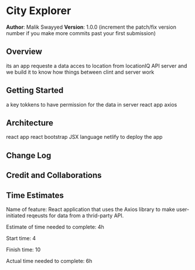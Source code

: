 # City Explorer

**Author**: Malik Swayyed
**Version**: 1.0.0 (increment the patch/fix version number if you make more commits past your first submission)

## Overview
its an app requeste a data acces to location from locationIQ API server
and we build it to know how things between clint and server work
<!-- Provide a high level overview of what this application is and why you are building it, beyond the fact that it's an assignment for this class. (i.e. What's your problem domain?) -->

## Getting Started
<!-- What are the steps that a user must take in order to build this app on their own machine and get it running? --> 
a key tokkens to have permission for the data in server
react app
axios



## Architecture
<!-- Provide a detailed description of the application design. What technologies (languages, libraries, etc) you're using, and any other relevant design information. -->
react app
react bootstrap
JSX language
netlify to deploy the app


## Change Log
<!-- Use this area to document the iterative changes made to your application as each feature is successfully implemented. Use time stamps. Here's an example:

01-01-2001 4:59pm - Application now has a fully-functional express server, with a GET route for the location resource. -->

## Credit and Collaborations
<!-- Give credit (and a link) to other people or resources that helped you build this application. -->


## Time Estimates


Name of feature: React application that uses the Axios library to make user-initiated reqeusts for data from a thrid-party API.

Estimate of time needed to complete: 4h

Start time: 4

Finish time: 10

Actual time needed to complete: 6h 